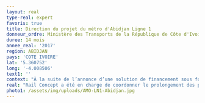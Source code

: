 ```yaml
---
layout: real
type-real: expert
favoris: true
title: Direction du projet du métro d'Abidjan Ligne 1
donneur_ordre: Ministère des Transports de la République de Côte d'Ivoire
duree: 14 mois
annee_real: '2017'
region: ABIDJAN
pays: 'COTE IVOIRE'
lat: '5.360752'
long: '-4.008506'
text1: ''
context: "À la suite de l’annonce d’une solution de financement sous forme de prêts et dons par l’Etat Français pour la construction de la Ligne 1 du Métro d’Abidjan, l’Etat de Côte d’Ivoire a mis en place par arrêté une gouvernance projet en 2017. Le Ministre Ivoirien des Transports avait alors confié à Rail Concept la mission de Direction du Projet et de la Cellule de Coordination. Cette mission a été prolongée en 2019 à l’issue des études APS afin de valider ces études et de conclure un Contrat de Conception Réalisation avec le Groupement STAR."
real: "Rail Concept a été en charge de coordonner le prolongement des prestations d’AMO qui se sont concentrées sur les points suivants :\r\n\n- Validation des études APS produites par le groupement STAR. Ces études comportaient des aspects généraux, des études génie civil, équipements ferroviaires matériel roulant et exploitation maintenance. Plusieurs phases de validation se sont déroulées au premier semestre 2019. Les aspects maintenance matériel roulant et conception du dépôt (ci-contre) ont été traités à cette occasion\r\n\n- Un second volet relatif aux enjeux financiers. Des négociations se sont déroulées à partir de mai 2019. Rail Concept a du coordonner les AMO au cours de ces négociations et a pris en charge les aspects évaluation du coût objectif d’acquisition du matériel roulant à partir d’un benchmark approfondi des dernières commandes de matériel RER et TER dans le monde.\r\n\n- Un troisième volet de contractualisation finale de nature plutôt juridique. Ce volet a permis de signer le contrat en décembre 2019."
photo1: /assets/img/uploads/AMO-LN1-Abidjan.jpg
---
```

